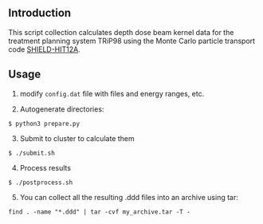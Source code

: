 Introduction
------------
This script collection calculates depth dose beam kernel data for the treatment planning system TRiP98 using the Monte Carlo particle transport code [SHIELD-HIT12A](https://shieldhit.org).

Usage
-----

1) modify `config.dat` file with files and energy ranges, etc.

2) Autogenerate directories:
```
$ python3 prepare.py
```

3) Submit to cluster to calculate them
```
$ ./submit.sh
```

4) Process results
```
$ ./postprocess.sh
```

5) You can collect all the resulting .ddd files into an archive using tar:
```
find . -name "*.ddd" | tar -cvf my_archive.tar -T -
```
